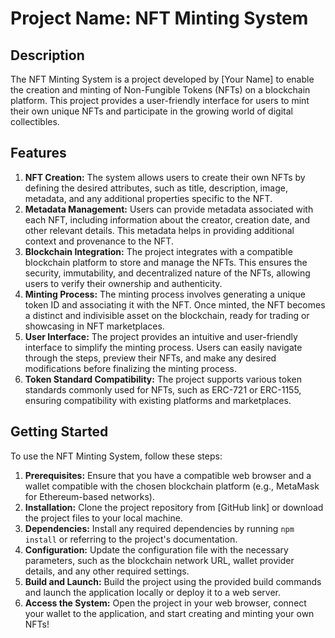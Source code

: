 # Project Name: NFT Minting System

## Description

The NFT Minting System is a project developed by [Your Name] to enable the creation and minting of Non-Fungible Tokens (NFTs) on a blockchain platform. This project provides a user-friendly interface for users to mint their own unique NFTs and participate in the growing world of digital collectibles.

## Features

1. **NFT Creation:** The system allows users to create their own NFTs by defining the desired attributes, such as title, description, image, metadata, and any additional properties specific to the NFT.
2. **Metadata Management:** Users can provide metadata associated with each NFT, including information about the creator, creation date, and other relevant details. This metadata helps in providing additional context and provenance to the NFT.
3. **Blockchain Integration:** The project integrates with a compatible blockchain platform to store and manage the NFTs. This ensures the security, immutability, and decentralized nature of the NFTs, allowing users to verify their ownership and authenticity.
4. **Minting Process:** The minting process involves generating a unique token ID and associating it with the NFT. Once minted, the NFT becomes a distinct and indivisible asset on the blockchain, ready for trading or showcasing in NFT marketplaces.
5. **User Interface:** The project provides an intuitive and user-friendly interface to simplify the minting process. Users can easily navigate through the steps, preview their NFTs, and make any desired modifications before finalizing the minting process.
6. **Token Standard Compatibility:** The project supports various token standards commonly used for NFTs, such as ERC-721 or ERC-1155, ensuring compatibility with existing platforms and marketplaces.

## Getting Started

To use the NFT Minting System, follow these steps:

1. **Prerequisites:** Ensure that you have a compatible web browser and a wallet compatible with the chosen blockchain platform (e.g., MetaMask for Ethereum-based networks).
2. **Installation:** Clone the project repository from [GitHub link] or download the project files to your local machine.
3. **Dependencies:** Install any required dependencies by running `npm install` or referring to the project's documentation.
4. **Configuration:** Update the configuration file with the necessary parameters, such as the blockchain network URL, wallet provider details, and any other required settings.
5. **Build and Launch:** Build the project using the provided build commands and launch the application locally or deploy it to a web server.
6. **Access the System:** Open the project in your web browser, connect your wallet to the application, and start creating and minting your own NFTs!

